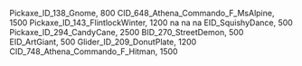 Pickaxe_ID_138_Gnome, 800
CID_648_Athena_Commando_F_MsAlpine, 1500
Pickaxe_ID_143_FlintlockWinter, 1200
na
na
na
EID_SquishyDance, 500
Pickaxe_ID_294_CandyCane, 2500
BID_270_StreetDemon, 500
EID_ArtGiant, 500
Glider_ID_209_DonutPlate, 1200
CID_748_Athena_Commando_F_Hitman, 1500
